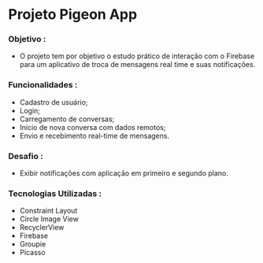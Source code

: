 #  Projeto Pigeon App

### Objetivo :

- O projeto tem por objetivo o estudo prático de interação com o Firebase para um aplicativo de troca de mensagens real time e suas notificações. 

### Funcionalidades :

- Cadastro de usuário;
- Login;
- Carregamento de conversas;
- Início de nova conversa com dados remotos;
- Envio e recebimento real-time de mensagens.

### Desafio :

- Exibir notificações com aplicação em primeiro e segundo plano.

### Tecnologias Utilizadas :

- Constraint Layout
- Circle Image View
- RecyclerView
- Firebase
- Groupie
- Picasso
